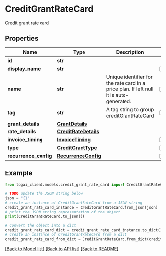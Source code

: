 # CreditGrantRateCard

Credit grant rate card

## Properties

Name | Type | Description | Notes
------------ | ------------- | ------------- | -------------
**id** | **str** |  | 
**display_name** | **str** |  | [optional] 
**name** | **str** | Unique identifier for the rate card in a price plan. If left null it is auto-generated. | [optional] 
**tag** | **str** | A tag string to group creditGrantRateCard | [optional] 
**grant_details** | [**GrantDetails**](GrantDetails.md) |  | 
**rate_details** | [**CreditRateDetails**](CreditRateDetails.md) |  | 
**invoice_timing** | [**InvoiceTiming**](InvoiceTiming.md) |  | [optional] 
**type** | [**CreditGrantType**](CreditGrantType.md) |  | [optional] 
**recurrence_config** | [**RecurrenceConfig**](RecurrenceConfig.md) |  | [optional] 

## Example

```python
from togai_client.models.credit_grant_rate_card import CreditGrantRateCard

# TODO update the JSON string below
json = "{}"
# create an instance of CreditGrantRateCard from a JSON string
credit_grant_rate_card_instance = CreditGrantRateCard.from_json(json)
# print the JSON string representation of the object
print(CreditGrantRateCard.to_json())

# convert the object into a dict
credit_grant_rate_card_dict = credit_grant_rate_card_instance.to_dict()
# create an instance of CreditGrantRateCard from a dict
credit_grant_rate_card_from_dict = CreditGrantRateCard.from_dict(credit_grant_rate_card_dict)
```
[[Back to Model list]](../README.md#documentation-for-models) [[Back to API list]](../README.md#documentation-for-api-endpoints) [[Back to README]](../README.md)


